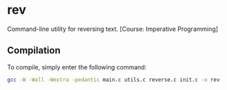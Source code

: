 # rev
Command-line utility for reversing text. [Course: Imperative Programming]

## Compilation

To compile, simply enter the following command:

```bash
gcc -W -Wall -Wextra -pedantic main.c utils.c reverse.c init.c -o rev
```
